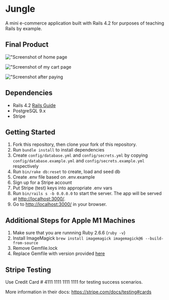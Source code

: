 # Jungle

A mini e-commerce application built with Rails 4.2 for purposes of teaching Rails by example.

## Final Product
!["Screenshot of home page]()

!["Screenshot of my cart page]()

!["Screenshot after paying]()

## Dependencies

* Rails 4.2 [Rails Guide](http://guides.rubyonrails.org/v4.2/)
* PostgreSQL 9.x
* Stripe

## Getting Started

1. Fork this repository, then clone your fork of this repository.
2. Run `bundle install` to install dependencies
3. Create `config/database.yml` and `config/secrets.yml` by copying `config/database.example.yml` and `config/secrets.example.yml` respectively
4. Run `bin/rake db:reset` to create, load and seed db
5. Create .env file based on .env.example
6. Sign up for a Stripe account
7. Put Stripe (test) keys into appropriate .env vars
8. Run `bin/rails s -b 0.0.0.0` to start the server. The app will be served at <http://localhost:3000/>.
4. Go to <http://localhost:3000/> in your browser.

## Additional Steps for Apple M1 Machines

1. Make sure that you are runnning Ruby 2.6.6 (`ruby -v`)
2. Install ImageMagick `brew install imagemagick imagemagick@6 --build-from-source`
3. Remove Gemfile.lock
4. Replace Gemfile with version provided [here](https://gist.githubusercontent.com/FrancisBourgouin/831795ae12c4704687a0c2496d91a727/raw/ce8e2104f725f43e56650d404169c7b11c33a5c5/Gemfile)

## Stripe Testing

Use Credit Card # 4111 1111 1111 1111 for testing success scenarios.

More information in their docs: <https://stripe.com/docs/testing#cards>